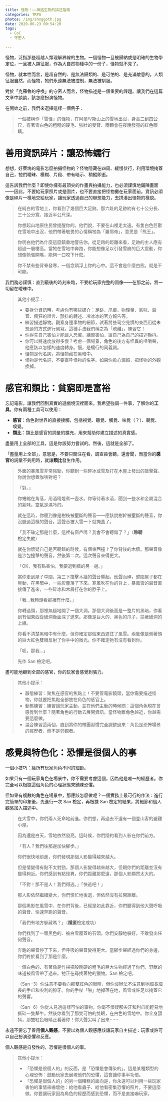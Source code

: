 ```yaml
---
title: 怪物！——神話生物的描述指南
categories: TRPG
photos: /img/shoggoth.jpg
date: 2020-06-23 00:54:20
tags:
  - CoC
  - 守密人
  
---
```


怪物，泛指那些超越人類理解界線的生物。一個怪物一旦被歸納或是明確的生物學定位，一旦被人類征服，作為大自然物種中的一份子，怪物就不見了。

怪物，就本性而言，是超自然的、是無法歸類的、是可怕的、是充滿敵意的。人類征服自然，而怪物，牠們永遠無法被控制，無法被馴服。

對於「克蘇魯的呼喚」的守密人而言，怪物描述是一個重要的課題。讓我們在這篇文章中談談，該怎麼扮演怪物。

在開始之前，我們來選擇這樣一個例子：

> 一個被稱作「雪怪」的怪物，在阿爾卑斯山上的雪地出沒，身高三到四公尺，有著雪白色的粗糙的硬毛、強壯的雙臂、兩顆會在夜晚發亮的紅色眼睛。

# 善用資訊碎片：讓恐怖蠕行

想想，好萊塢的電影怎麼拍攝怪物的？怪物隱藏在四周、緩慢伏行，利用環境掩蓋自己，牠們曖昧、模糊、片段、帶有暗示、稍縱即逝。

這告訴我們什麼？即使你擁有最頂尖的作畫與拍攝能力，也必須謹慎地鋪陳畫面——因此，不要給玩家照片或是圖片，也不要直接把怪物攤在玩家面前。資訊必須像是碎片一樣地交給玩家，讓玩家透過自己的聯想能力，去拼湊出怪物的樣貌。

> 在純白的雪地上，你看到了幾個巨大足跡。那六趾的足跡約有七十公分長、三十公分寬、接近半公尺深。
> 
> 你想起山地原住民曾提醒你的。他們說，不要在山裡走太遠。有隻白色巨獸在雪地中出沒，他們帶著敬畏的心情稱牠為「羅耶帝」，意思是「熊王」。
> 
> 你明白他們為什麼這麼鎮重地警告你。從足跨的距離來看，足跡的主人應有超過一層樓高。當牠在雪地中奔跑，你能想像足以引發雪崩的巨大震動，你想像牠張開嘴，能夠一口咬下什麼。
> 
> 你不禁有些背脊發寒，一個念頭浮上你的心中。這不會是什麼白熊。就是不可能。

我們務必謹慎：直到最後的時刻來臨，不要給玩家完整的圖像——在那之前，將一切留在曖昧中。

> 其他小提示：
> 
> * 要拆分資訊時，考慮你有哪些媒介：足跡、爪痕、物理量、氣味、聲音、瘋狂的證言、顫抖的轉述、冷冰冰的官方報告等。
> * 練習描述靜物。觀察身邊事物的細節，試著將些司空見慣的東西用從未想過的方式進行側寫。這種手法我們稱之為「疏離」，練習它！
> * 你得先自己害怕才能讓人恐懼。練習害怕，讓自己為自己的描述顫抖。
> * 你可以將速度放得多慢？考慮一個場景，角色的後方有怪異的咀嚼聲，他應該以怎樣的速度轉身。慢，是蠕行的同義詞。
> * 怪物是代名詞，將怪物藏在黑暗中。
> * 怪物是代名詞，不要直呼怪物的名字。如果你擔心漏餡，把怪物的外觀換掉。

# 感官和類比：貧窮即是富裕

忘記電影。讓我們回到真實的遊戲境況裡面來。我希望強調一件事，了解你的**工具**，你有兩種工具可以使用：

* **感官**：角色對世界的直接接觸，包括視覺、聽覺、觸覺、味覺（？）、聽覺、嗅覺。
* **類比**：類比是感官的詞彙的擴充，用來幫助你建立描述的真實感。

盡量用上全部的工具，這是你該努力嘗試的。然後，這就是全部了。

「盡量用上全部」，意思是，不要只關注在看，調查員會聽，還會聞，而當你的**感官**的詞彙不夠用時，就讓**類比**發生作用。

> 外面的暴風雪非常強勁，你聽到一些碎冰或雪及打在木屋上發出的敲擊聲。你說你想煮咖啡對吧？
> 
> 「對。」
> 
> 你蜷縮在角落，用酒精燈煮一壺水。你等待著水滾，聞到一些水和金屬混合的氣味。空氣是濕冷的。
> 
> 就在這時，你聽到像是樹枝被壓斷的聲音——應該說樹幹被壓斷的聲音，你沒聽過這樣的聲音。這聲音被大雪一下就掩蓋了。
> 
> 「我不確定那是什麼，這裡有窗戶嗎？我會不會聽錯了？」（**聆聽**檢定失敗）
> 
> 就在你懷疑自己是否聽錯的時候，有個東西撞上了你背後的木牆。那聲音像是沙包撞擊的聲音。然後第二次。這次聲音來得更大。
> 
> 「OK，我有點害怕，我要退到牆的另一邊。」
> 
> 當你走到屋子中間，第三下撞擊木牆的聲音響起，應聲而碎，整間屋子都在晃動，在黑暗中，一些灰塵落了下來。寒風吹在你的背上，暴風雪的聲音直接傳了進來，一些碎冰和木屑打在你的脖子上。
> 
> 「我...我轉頭看那裡有什麼。」
> 
> 你轉過頭，那裡無疑地開了一個大洞。那個大洞後面是一整片的黑暗，你看到有個東西從破洞後面深了進來。那像是巨大的、黑色的爪子，扶著破洞的上緣。
> 
> 你看不清楚黑暗中有什麼，但你確定那個東西遮住了風雪。兩隻像是側著頭的巨大紅色雙眼反射了你手中的微光。你不確定牠有沒有看到你。
> 
> 「呃，那我...」
> 
> 先作 San 檢定吧。

盡可能地顧到全部的感官，你的玩家會感覺到張力。

> 其他小提示：
> 
> * 靜態練習：聚焦在感官的焦點上！不要管電影鏡頭，當你需要描述怪物，你就要把焦點全部放在角色的感官上。
> * 動態練習：練習讓玩家主動，並在他們主動的時候問：這個角色現在會感覺到什麼？隨著角色的行動去展開資訊。當怪物離角色越近，你越需要這麼做。
> * 混合練習這兩個，直到將你的帶團習慣完全調整過來：角色是恐怖場景的經歷者，而不是旁觀者。

# 感覺與特色化：恐懼是很個人的事

一個小技巧：給所有玩家角色不同的細節。

如果只有一個玩家角色在場景中，你不需要考慮這個，因為他是唯一的經歷者。你完全可以根據這個角色的心理狀態來鋪陳恐懼。

但如果有複數的角色在場景中，那應該怎麼做呢？一個實務上最可行的作法：進行完簡單的印象後，先進行一次 San 檢定，再根據 San 檢定的結果，將細節和個人觀感加入描述中。

> 在大雪中，你們兩人死命地前進。你們想，再過去不遠有一個登山客的避難小屋。
> 
> 因為還是白天，雪地依然發亮。這時候，你們隱約看到人影在你們前方。
> 
> 「有人？我們往那邊加快腳步。」
> 
> 你們很快地前進，你們發現那個人影變得越來越大。
> 
> 但是情變得有點不太對勁，那個人影變得越來越大，但跟你們的距離並沒有變得夠近。你們感到有點怪異，你們距離那麼遠，那個人影顯然太大的。
> 
> 「不對！那不是人！我們得逃。」「快逃吧！」
> 
> 那人影依然繼續變大，你們慌忙地後退，但依然沒有拉開距離。
> 
> 那個黑影在風雪中、在你們背後，已經是如此靠近，你們聽得到他大聲呼吸的聲音、快速奔跑的聲音。
> 
> 「我們有地方躲藏嗎？」（**隱匿**檢定成功）
> 
> 你們找到了一顆黑色的、被白雪覆蓋的石頭。你們安靜地躲好，不敢發出任何聲音。
> 
> 奔跑的聲音停了下來，但呼吸的聲音變得更大。當腳步聲經過你們的身邊，你們終於看到了那是什麼。
> 
> 一個白色的、有著像是竹掃把般剛硬的粗毛的巨大生物經過了你們，野獸的味道被風雪帶了過來。牠正在尋找著牠的獵物。San 檢定吧。
> 
> （San -3）你注意不要看向那雙紅色的眼睛，但你沒辦法不注意到牠細長細長的手爪和尖利的獠牙。你的手杖「啪」地掉落在地，風雪或許足以掩蓋它的聲響。
> 
> （San -6）你從未見過這樣可怕的事物，你毫不懷疑那尖牙和利爪能輕易地撕碎一隻犛牛。然後你看到了那雙可怕的雙眼，在白色的雪地中。你全身顫抖，那雙紅色眼睛正看著你！你大聲尖叫了出來⋯⋯

永遠不要忘了善用**個人觀感**。不要以為個人觀感應該讓玩家自主描述：玩家或許可以自己扮演恐懼和反應。

個人觀感是自發性的，恐懼是很個人的事。

> 其他小提示：
> 
> * 「恐懼是很個人的」的反面，是「恐懼是會傳染的」。這是某種類型的心理恐怖：鼓勵玩家去展現他們的恐懼，這會讓你事半功倍。
> * 「恐懼是很個人的」的另一個糟糕的面向是，你永遠可以利用一些玩家害怕的事情來嚇壞他：給他看蟲子、給他看密集恐懼的照片。不要這麼做。你要讓玩家因為角色的經歷而感到恐懼，而不是直接嚇玩家。

